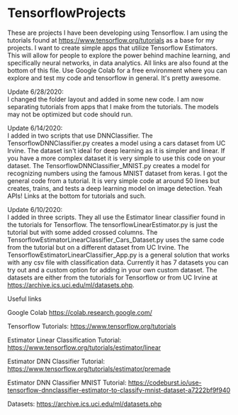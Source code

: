 # TensorflowProjects

These are projects I have been developing using Tensorflow. I am using the tutorials found at https://www.tensorflow.org/tutorials
as a base for my projects. I want to create simple apps that utilize Tensorflow Estimators. This will allow for people to explore the power behind machine learning, and specifically neural networks, in data analytics. All links are also found at the bottom of this file.
Use Google Colab for a free environment where you can explore and test my code and tensorflow in general. It's pretty awesome.

Update 6/28/2020: <br /> I changed the folder layout and added in some new code. I am now separating tutorials from apps that I make
from the tutorials. The models may not be optimized but code should run.

Update 6/14/2020: <br /> I added in two scripts that use DNNClassifier. The TensorflowDNNClassifier.py creates a model using a cars
dataset from UC Irvine. The dataset isn't ideal for deep learning as it is simpler and linear. If you have a more complex dataset it
is very simple to use this code on your dataset. The TensorflowDNNClassifier_MNIST.py creates a model for recognizing numbers using
the famous MNIST dataset from keras. I got the general code from a tutorial. It is very simple code at around 50 lines but creates, 
trains, and tests a deep learning model on image detection. Yeah APIs! Links at the bottom for tutorials and such.

Update 6/10/2020: <br /> I added in three scripts. They all use the Estimator linear classifier found in the tutorials for Tensorflow. The tensorflowLinearEstimator.py
is just the tutorial but with some added crossed columns. The TensorflowEstimatorLinearClassifier_Cars_Dataset.py uses the same code from the
tutorial but on a different dataset from UC Irvine. The TensorflowEstimatorLinearClassifier_App.py is a general solution that works with any 
csv file with classification data. Currently it has 7 datasets you can try out and a custom option for adding in your own custom dataset. The
datasets are either from the tutorials for Tensorflow or from UC Irvine at https://archive.ics.uci.edu/ml/datasets.php.

Useful links

Google Colab
https://colab.research.google.com/

Tensorflow Tutorials:
https://www.tensorflow.org/tutorials

Estimator Linear Classification Tutorial:
https://www.tensorflow.org/tutorials/estimator/linear

Estimator DNN Classifier Tutorial:
https://www.tensorflow.org/tutorials/estimator/premade

Estimator DNN Classifier MNIST Tutorial:
https://codeburst.io/use-tensorflow-dnnclassifier-estimator-to-classify-mnist-dataset-a7222bf9f940

Datasets:
https://archive.ics.uci.edu/ml/datasets.php
